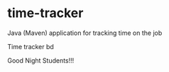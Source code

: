 # time-tracker
Java (Maven) application for tracking time on the job

Time tracker bd

Good Night Students!!!

